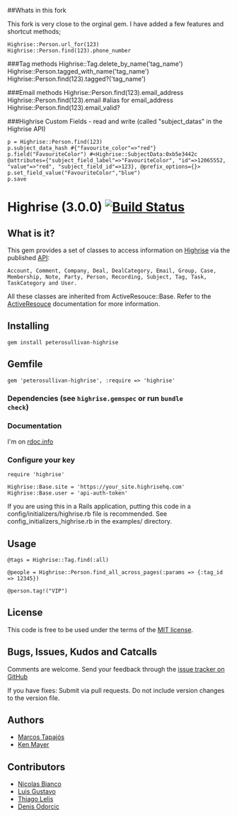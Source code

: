 ##Whats in this fork

This fork is very close to the orginal gem. I have added a few features and shortcut methods;

    Highrise::Person.url_for(123)
    Highrise::Person.find(123).phone_number
    
###Tag methods 
    Highrise::Tag.delete_by_name('tag_name')
    Highrise::Person.tagged_with_name('tag_name')
    Highrise::Person.find(123).tagged?('tag_name')
    
###Email methods
    Highrise::Person.find(123).email_address
    Highrise::Person.find(123).email #alias for email_address 
    Highrise::Person.find(123).email_valid?
 
###Highrise Custom Fields - read and write (called "subject_datas" in the Highrise API)

    p = Highrise::Person.find(123)
    p.subject_data_hash #{"favourite_color"=>"red"}
    p.field("FavouriteColor") #<Highrise::SubjectData:0xb5e3442c @attributes={"subject_field_label"=>"FavouriteColor", "id"=>12065552, "value"=>"red", "subject_field_id"=>123}, @prefix_options={}>
    p.set_field_value("FavouriteColor","blue")
    p.save

# Highrise (3.0.0) [![Build Status](https://secure.travis-ci.org/tapajos/highrise.png)](http://travis-ci.org/tapajos/highrise)

## What is it?

This gem provides a set of classes to access information on [Highrise][h] via the published [API][api]:

    Account, Comment, Company, Deal, DealCategory, Email, Group, Case, Membership, Note, Party, Person, Recording, Subject, Tag, Task, TaskCategory and User.

All these classes are inherited from ActiveResouce::Base. Refer to the [ActiveResouce][ar] documentation for more information.

## Installing

    gem install peterosullivan-highrise
    
## Gemfile
    gem 'peterosullivan-highrise', :require => 'highrise' 

### Dependencies (see <code>highrise.gemspec</code> or run <code>bundle check</code>)

### Documentation

  I'm on [rdoc.info][rdoc]

### Configure your key
    
    require 'highrise'
    
    Highrise::Base.site = 'https://your_site.highrisehq.com'
    Highrise::Base.user = 'api-auth-token'

If you are using this in a Rails application, putting this code in a config/initializers/highrise.rb
file is recommended. See config_initializers_highrise.rb in the examples/ directory.

## Usage

    @tags = Highrise::Tag.find(:all)
    
    @people = Highrise::Person.find_all_across_pages(:params => {:tag_id => 12345})
    
    @person.tag!("VIP")

## License

This code is free to be used under the terms of the [MIT license][mit].

## Bugs, Issues, Kudos and Catcalls

Comments are welcome. Send your feedback through the [issue tracker on GitHub][i]

If you have fixes: Submit via pull requests. Do not include version changes to the 
version file. 

## Authors

* [Marcos Tapajós][tapajos]
* [Ken Mayer][kmayer]

## Contributors

* [Nicolas Bianco][slainer86]
* [Luis Gustavo][luisbebop]
* [Thiago Lelis][ThiagoLelis]
* [Denis Odorcic][odorcicd]



[api]: http://developer.37signals.com/highrise
[ar]: http://api.rubyonrails.org/classes/ActiveResource/Base.html
[c]:  http://api.rubyonrails.org/classes/ActiveSupport/Cache
[h]:  http://www.highrisehq.com/
[i]:  https://github.com/tapajos/highrise/issues
[kmayer]: https://github.com/kmayer
[luisbebop]: https://github.com/luisbebop
[mit]:http://www.opensource.org/licenses/mit-license.php
[slainer86]: https://github.com/slainer86
[odorcicd]: https://github.com/odorcicd
[rdoc]: http://rdoc.info/projects/tapajos/highrise
[tapajos]: http://www.improveit.com.br/en/company/tapajos
[ThiagoLelis]: https://github.com/ThiagoLelis

